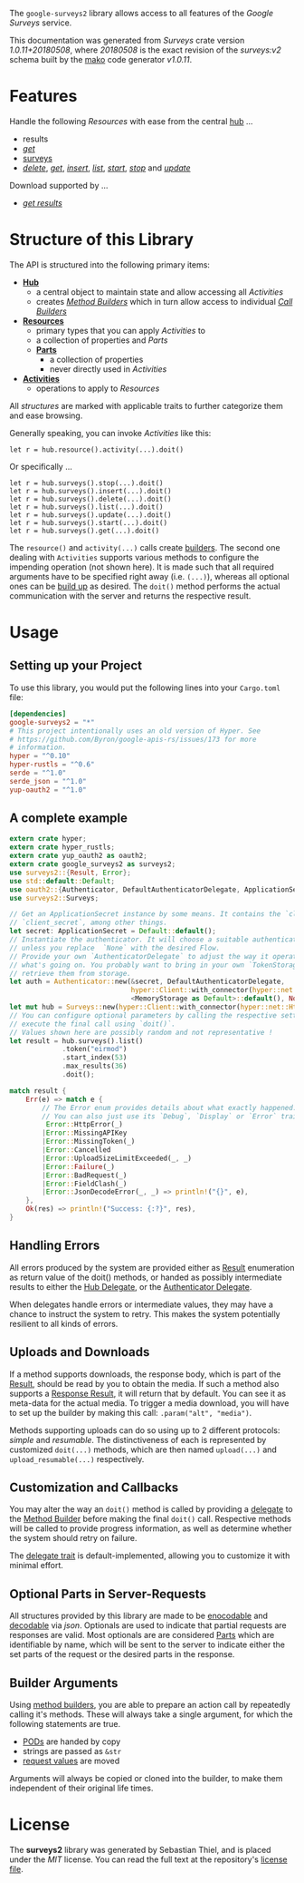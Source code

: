 <!---
DO NOT EDIT !
This file was generated automatically from 'src/mako/api/README.md.mako'
DO NOT EDIT !
-->
The `google-surveys2` library allows access to all features of the *Google Surveys* service.

This documentation was generated from *Surveys* crate version *1.0.11+20180508*, where *20180508* is the exact revision of the *surveys:v2* schema built by the [mako](http://www.makotemplates.org/) code generator *v1.0.11*.
# Features

Handle the following *Resources* with ease from the central [hub](https://docs.rs/google-surveys2/1.0.11+20180508/google_surveys2/struct.Surveys.html) ... 

* results
 * [*get*](https://docs.rs/google-surveys2/1.0.11+20180508/google_surveys2/struct.ResultGetCall.html)
* [surveys](https://docs.rs/google-surveys2/1.0.11+20180508/google_surveys2/struct.Survey.html)
 * [*delete*](https://docs.rs/google-surveys2/1.0.11+20180508/google_surveys2/struct.SurveyDeleteCall.html), [*get*](https://docs.rs/google-surveys2/1.0.11+20180508/google_surveys2/struct.SurveyGetCall.html), [*insert*](https://docs.rs/google-surveys2/1.0.11+20180508/google_surveys2/struct.SurveyInsertCall.html), [*list*](https://docs.rs/google-surveys2/1.0.11+20180508/google_surveys2/struct.SurveyListCall.html), [*start*](https://docs.rs/google-surveys2/1.0.11+20180508/google_surveys2/struct.SurveyStartCall.html), [*stop*](https://docs.rs/google-surveys2/1.0.11+20180508/google_surveys2/struct.SurveyStopCall.html) and [*update*](https://docs.rs/google-surveys2/1.0.11+20180508/google_surveys2/struct.SurveyUpdateCall.html)


Download supported by ...

* [*get results*](https://docs.rs/google-surveys2/1.0.11+20180508/google_surveys2/struct.ResultGetCall.html)



# Structure of this Library

The API is structured into the following primary items:

* **[Hub](https://docs.rs/google-surveys2/1.0.11+20180508/google_surveys2/struct.Surveys.html)**
    * a central object to maintain state and allow accessing all *Activities*
    * creates [*Method Builders*](https://docs.rs/google-surveys2/1.0.11+20180508/google_surveys2/trait.MethodsBuilder.html) which in turn
      allow access to individual [*Call Builders*](https://docs.rs/google-surveys2/1.0.11+20180508/google_surveys2/trait.CallBuilder.html)
* **[Resources](https://docs.rs/google-surveys2/1.0.11+20180508/google_surveys2/trait.Resource.html)**
    * primary types that you can apply *Activities* to
    * a collection of properties and *Parts*
    * **[Parts](https://docs.rs/google-surveys2/1.0.11+20180508/google_surveys2/trait.Part.html)**
        * a collection of properties
        * never directly used in *Activities*
* **[Activities](https://docs.rs/google-surveys2/1.0.11+20180508/google_surveys2/trait.CallBuilder.html)**
    * operations to apply to *Resources*

All *structures* are marked with applicable traits to further categorize them and ease browsing.

Generally speaking, you can invoke *Activities* like this:

```Rust,ignore
let r = hub.resource().activity(...).doit()
```

Or specifically ...

```ignore
let r = hub.surveys().stop(...).doit()
let r = hub.surveys().insert(...).doit()
let r = hub.surveys().delete(...).doit()
let r = hub.surveys().list(...).doit()
let r = hub.surveys().update(...).doit()
let r = hub.surveys().start(...).doit()
let r = hub.surveys().get(...).doit()
```

The `resource()` and `activity(...)` calls create [builders][builder-pattern]. The second one dealing with `Activities` 
supports various methods to configure the impending operation (not shown here). It is made such that all required arguments have to be 
specified right away (i.e. `(...)`), whereas all optional ones can be [build up][builder-pattern] as desired.
The `doit()` method performs the actual communication with the server and returns the respective result.

# Usage

## Setting up your Project

To use this library, you would put the following lines into your `Cargo.toml` file:

```toml
[dependencies]
google-surveys2 = "*"
# This project intentionally uses an old version of Hyper. See
# https://github.com/Byron/google-apis-rs/issues/173 for more
# information.
hyper = "^0.10"
hyper-rustls = "^0.6"
serde = "^1.0"
serde_json = "^1.0"
yup-oauth2 = "^1.0"
```

## A complete example

```Rust
extern crate hyper;
extern crate hyper_rustls;
extern crate yup_oauth2 as oauth2;
extern crate google_surveys2 as surveys2;
use surveys2::{Result, Error};
use std::default::Default;
use oauth2::{Authenticator, DefaultAuthenticatorDelegate, ApplicationSecret, MemoryStorage};
use surveys2::Surveys;

// Get an ApplicationSecret instance by some means. It contains the `client_id` and 
// `client_secret`, among other things.
let secret: ApplicationSecret = Default::default();
// Instantiate the authenticator. It will choose a suitable authentication flow for you, 
// unless you replace  `None` with the desired Flow.
// Provide your own `AuthenticatorDelegate` to adjust the way it operates and get feedback about 
// what's going on. You probably want to bring in your own `TokenStorage` to persist tokens and
// retrieve them from storage.
let auth = Authenticator::new(&secret, DefaultAuthenticatorDelegate,
                              hyper::Client::with_connector(hyper::net::HttpsConnector::new(hyper_rustls::TlsClient::new())),
                              <MemoryStorage as Default>::default(), None);
let mut hub = Surveys::new(hyper::Client::with_connector(hyper::net::HttpsConnector::new(hyper_rustls::TlsClient::new())), auth);
// You can configure optional parameters by calling the respective setters at will, and
// execute the final call using `doit()`.
// Values shown here are possibly random and not representative !
let result = hub.surveys().list()
             .token("eirmod")
             .start_index(53)
             .max_results(36)
             .doit();

match result {
    Err(e) => match e {
        // The Error enum provides details about what exactly happened.
        // You can also just use its `Debug`, `Display` or `Error` traits
         Error::HttpError(_)
        |Error::MissingAPIKey
        |Error::MissingToken(_)
        |Error::Cancelled
        |Error::UploadSizeLimitExceeded(_, _)
        |Error::Failure(_)
        |Error::BadRequest(_)
        |Error::FieldClash(_)
        |Error::JsonDecodeError(_, _) => println!("{}", e),
    },
    Ok(res) => println!("Success: {:?}", res),
}

```
## Handling Errors

All errors produced by the system are provided either as [Result](https://docs.rs/google-surveys2/1.0.11+20180508/google_surveys2/enum.Result.html) enumeration as return value of 
the doit() methods, or handed as possibly intermediate results to either the 
[Hub Delegate](https://docs.rs/google-surveys2/1.0.11+20180508/google_surveys2/trait.Delegate.html), or the [Authenticator Delegate](https://docs.rs/yup-oauth2/*/yup_oauth2/trait.AuthenticatorDelegate.html).

When delegates handle errors or intermediate values, they may have a chance to instruct the system to retry. This 
makes the system potentially resilient to all kinds of errors.

## Uploads and Downloads
If a method supports downloads, the response body, which is part of the [Result](https://docs.rs/google-surveys2/1.0.11+20180508/google_surveys2/enum.Result.html), should be
read by you to obtain the media.
If such a method also supports a [Response Result](https://docs.rs/google-surveys2/1.0.11+20180508/google_surveys2/trait.ResponseResult.html), it will return that by default.
You can see it as meta-data for the actual media. To trigger a media download, you will have to set up the builder by making
this call: `.param("alt", "media")`.

Methods supporting uploads can do so using up to 2 different protocols: 
*simple* and *resumable*. The distinctiveness of each is represented by customized 
`doit(...)` methods, which are then named `upload(...)` and `upload_resumable(...)` respectively.

## Customization and Callbacks

You may alter the way an `doit()` method is called by providing a [delegate](https://docs.rs/google-surveys2/1.0.11+20180508/google_surveys2/trait.Delegate.html) to the 
[Method Builder](https://docs.rs/google-surveys2/1.0.11+20180508/google_surveys2/trait.CallBuilder.html) before making the final `doit()` call. 
Respective methods will be called to provide progress information, as well as determine whether the system should 
retry on failure.

The [delegate trait](https://docs.rs/google-surveys2/1.0.11+20180508/google_surveys2/trait.Delegate.html) is default-implemented, allowing you to customize it with minimal effort.

## Optional Parts in Server-Requests

All structures provided by this library are made to be [enocodable](https://docs.rs/google-surveys2/1.0.11+20180508/google_surveys2/trait.RequestValue.html) and 
[decodable](https://docs.rs/google-surveys2/1.0.11+20180508/google_surveys2/trait.ResponseResult.html) via *json*. Optionals are used to indicate that partial requests are responses 
are valid.
Most optionals are are considered [Parts](https://docs.rs/google-surveys2/1.0.11+20180508/google_surveys2/trait.Part.html) which are identifiable by name, which will be sent to 
the server to indicate either the set parts of the request or the desired parts in the response.

## Builder Arguments

Using [method builders](https://docs.rs/google-surveys2/1.0.11+20180508/google_surveys2/trait.CallBuilder.html), you are able to prepare an action call by repeatedly calling it's methods.
These will always take a single argument, for which the following statements are true.

* [PODs][wiki-pod] are handed by copy
* strings are passed as `&str`
* [request values](https://docs.rs/google-surveys2/1.0.11+20180508/google_surveys2/trait.RequestValue.html) are moved

Arguments will always be copied or cloned into the builder, to make them independent of their original life times.

[wiki-pod]: http://en.wikipedia.org/wiki/Plain_old_data_structure
[builder-pattern]: http://en.wikipedia.org/wiki/Builder_pattern
[google-go-api]: https://github.com/google/google-api-go-client

# License
The **surveys2** library was generated by Sebastian Thiel, and is placed 
under the *MIT* license.
You can read the full text at the repository's [license file][repo-license].

[repo-license]: https://github.com/Byron/google-apis-rsblob/master/LICENSE.md
